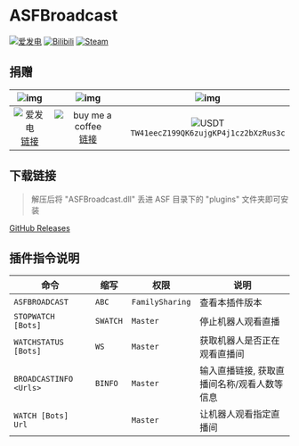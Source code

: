 # ASFBroadcast

[![爱发电](https://img.shields.io/badge/爱发电-chr__-ea4aaa.svg?logo=github-sponsors)](https://afdian.net/@chr233)
[![Bilibili](https://img.shields.io/badge/bilibili-Chr__-00A2D8.svg?logo=bilibili)](https://space.bilibili.com/5805394)
[![Steam](https://img.shields.io/badge/steam-Chr__-1B2838.svg?logo=steam)](https://steamcommunity.com/id/Chr_)

## 捐赠

|               ![img][afdian_qr]                |                   ![img][bmac_qr]                   |                       ![img][usdt_qr]                       |
| :--------------------------------------------: | :-------------------------------------------------: | :---------------------------------------------------------: |
| ![爱发电][afdian_img] <br> [链接][afdian_link] | ![buy me a coffee][bmac_img] <br> [链接][bmac_link] | ![USDT][usdt_img] <br> `TW41eecZ199QK6zujgKP4j1cz2bXzRus3c` |

[afdian_qr]: https://raw.chrxw.com/chr233/master/afadian_qr.png
[afdian_img]: https://img.shields.io/badge/爱发电-@chr__-ea4aaa.svg?logo=github-sponsors
[afdian_link]: https://afdian.com/@chr233
[bmac_qr]: https://raw.chrxw.com/chr233/master/bmc_qr.png
[bmac_img]: https://img.shields.io/badge/buy%20me%20a%20coffee-@chr233-yellow?logo=buymeacoffee
[bmac_link]: https://www.buymeacoffee.com/chr233
[usdt_qr]: https://raw.chrxw.com/chr233/master/usdt_qr.png
[usdt_img]: https://img.shields.io/badge/USDT-TRC20-2354e6.svg?logo=bitcoin

## 下载链接

> 解压后将 "ASFBroadcast.dll" 丢进 ASF 目录下的 "plugins" 文件夹即可安装

[GitHub Releases](https://github.com/chr233/ASFBroadcast/releases)

## 插件指令说明

| 命令                   | 缩写     | 权限            | 说明                                        |
| ---------------------- | -------- | --------------- | ------------------------------------------- |
| `ASFBROADCAST`         | `ABC`    | `FamilySharing` | 查看本插件版本                              |
| `STOPWATCH [Bots]`     | `SWATCH` | `Master`        | 停止机器人观看直播                          |
| `WATCHSTATUS [Bots]`   | `WS`     | `Master`        | 获取机器人是否正在观看直播间                |
| `BROADCASTINFO <Urls>` | `BINFO`  | `Master`        | 输入直播链接, 获取直播间名称/观看人数等信息 |
| `WATCH [Bots] Url`     |          | `Master`        | 让机器人观看指定直播间                      |

